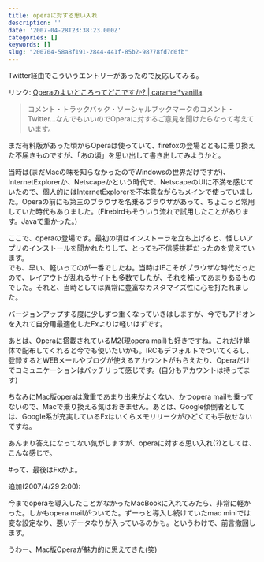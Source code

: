 ```yaml
---
title: operaに対する思い入れ
description: ''
date: '2007-04-28T23:38:23.000Z'
categories: []
keywords: []
slug: "200704-58a8f191-2844-441f-85b2-98778fd7d0fb"
---
```

Twitter経由でこういうエントリーがあったので反応してみる。

リンク: [Operaのよいところってどこですか? | caramel\*vanilla](http://caramel-tea.com/2007/04/opera/ "Operaのよいところってどこですか? | caramel*vanilla").

> コメント・トラックバック・ソーシャルブックマークのコメント・Twitter…なんでもいいのでOperaに対するご意見を聞けたらなって考えています。

まだ有料版があった頃からOperaは使っていて、firefoxの登場とともに乗り換えた不届きものですが、「あの頃」を思い出して書き出してみようかと。

当時は(まだMacの味を知らなかったのでWindowsの世界だけですが)、InternetExplorerか、Netscapeかという時代で、NetscapeのUIに不満を感じていたので、個人的にはInternetExplorerを不本意ながらもメインで使っていました。Operaの前にも第三のブラウザを名乗るブラウザがあって、ちょこっと常用していた時代もありました。(Firebirdもそういう流れで試用したことがあります。Javaで重かった。)

ここで、operaの登場です。最初の頃はインストーラを立ち上げると、怪しいアプリのインストールを聞かれたりして、とっても不信感抜群だったのを覚えています。  
でも、早い、軽いってのが一番でしたね。当時はIEこそがブラウザな時代だったので、レイアウトが乱れるサイトも多数でしたが、それを補ってあまりあるものでした。それと、当時としては異常に豊富なカスタマイズ性に心を打たれました。

バージョンアップする度に少しずつ重くなっていきはしますが、今でもアドオンを入れて自分用最適化したFxよりは軽いはずです。

あとは、Operaに搭載されているM2(現opera mail)も好きですね。これだけ単体で配布してくれると今でも使いたいかも。IRCもデフォルトでついてくるし、登録するとWEBメールやブログが使えるアカウントがもらえたり、Operaだけでコミュニケーションはバッチリって感じです。(自分もアカウントは持ってます)

ちなみにMac版operaは激重であまり出来がよくない、かつopera mailも乗ってないので、Macで乗り換える気はおきません。あとは、Google傾倒者としては、Google系が充実しているFxはいくらメモリリークがひどくても手放せないですね。

あんまり答えになってない気がしますが、operaに対する思い入れ(?)としては、こんな感じで。

#って、最後はFxかよ。

追加(2007/4/29 2:00):

今までoperaを導入したことがなかったMacBookに入れてみたら、非常に軽かった。しかもopera mailがついてた。ずーっと導入し続けていたmac miniでは変な設定なり、悪いデータなりが入っているのかも。というわけで、前言撤回します。

うわー、Mac版Operaが魅力的に思えてきた(笑)